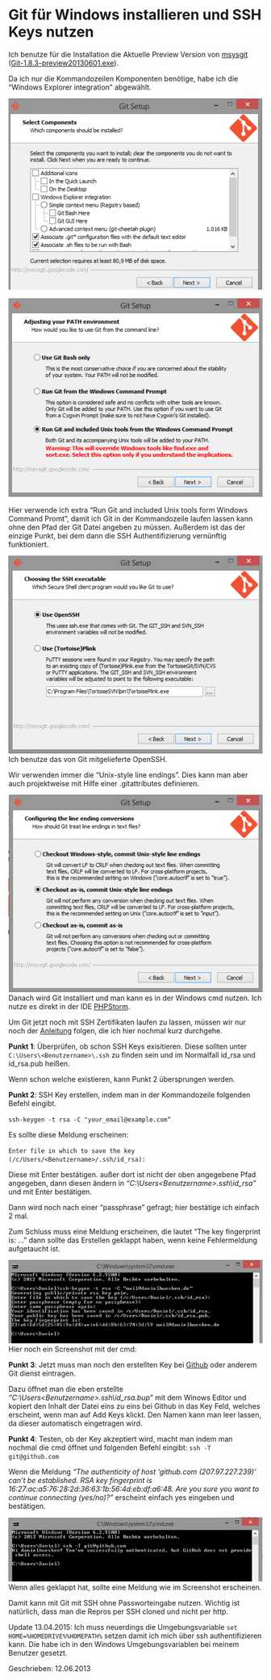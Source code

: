 # Git für Windows installieren und SSH Keys nutzen

Ich benutze für die Installation die Aktuelle Preview Version von [msysgit](http://msysgit.github.io/) ([Git-1.8.3-preview20130601.exe](https://code.google.com/p/msysgit/downloads/detail?name=Git-1.8.3-preview20130601.exe&can=2&q=full+installer+official+git)).

Da ich nur die Kommandozeilen Komponenten benötige, habe ich die “Windows Explorer integration” abgewählt.

![Setup 1](./images/git-fuer-windows-1.png)

![Setup 2](./images/git-fuer-windows-2.png)

Hier verwende ich extra “Run Git and included Unix tools form Windows Command Promt”, damit ich Git in der Kommandozeile laufen lassen kann ohne den Pfad der Git Datei angeben zu müssen. Außerdem ist das der einzige Punkt, bei dem dann die SSH Authentifizierung vernünftig funktioniert.

![Setup 3](./images/git-fuer-windows-3.png) 
Ich benutze das von Git mitgelieferte OpenSSH.

Wir verwenden immer die “Unix-style line endings”. Dies kann man aber auch projektweise mit Hilfe einer .gitattributes definieren.

![Setup 4](./images/git-fuer-windows-4.png)
Danach wird Git installiert und man kann es in der Windows cmd nutzen. Ich nutze es direkt in der IDE [PHPStorm](http://www.jetbrains.com/phpstorm/).

Um Git jetzt noch mit SSH Zertifikaten laufen zu lassen, müssen wir nur noch der [Anleitung](https://help.github.com/articles/generating-ssh-key) folgen, die ich hier nochmal kurz durchgehe.

**Punkt 1**: Überprüfen, ob schon SSH Keys exisitieren. Diese sollten unter `C:\Users\<Benutzername>\.ssh` zu finden sein und im Normalfall id_rsa und id_rsa.pub heißen.

Wenn schon welche existieren, kann Punkt 2 übersprungen werden.

**Punkt 2**: SSH Key erstellen, indem man in der Kommandozeile folgenden Befehl eingibt.

`ssh-keygen -t rsa -C "your_email@example.com“`

Es sollte diese Meldung erscheinen:

`Enter file in which to save the key (/c/Users/<Benutzername>/.ssh/id_rsa):`

Diese mit Enter bestätigen. außer dort ist nicht der oben angegebene Pfad angegeben, dann diesen ändern in *“C:\Users\<Benutzername>\.ssh\id_rsa”* und mit Enter bestätigen.

Dann wird noch nach einer “passphrase” gefragt; hier bestätige ich einfach 2 mal.

Zum Schluss muss eine Meldung erscheinen, die lautet “The key fingerprint is: …” dann sollte das Erstellen geklappt haben, wenn keine Fehlermeldung aufgetaucht ist.

![Setup 5](./images/git-fuer-windows-5.png)
Hier noch ein Screenshot mit der cmd:

**Punkt 3**: Jetzt muss man noch den erstellten Key bei [Github](https://github.com/settings/ssh) oder anderem Git dienst eintragen.

Dazu öffnet man die eben erstellte *“C:\Users\<Benutzername>\.ssh\id_rsa.bup”* mit dem Winows Editor und kopiert den Inhalt der Datei eins zu eins bei Github in das Key Feld, welches erscheint, wenn man auf Add Keys klickt. Den Namen kann man leer lassen, da dieser automatisch eingetragen wird.

**Punkt 4**: Testen, ob der Key akzeptiert wird, macht man indem man nochmal die cmd öffnet und folgenden Befehl eingibt: `ssh -T git@github.com`

Wenn die Meldung *“The authenticity of host ‘github.com (207.97.227.239)’ can’t be established. RSA key fingerprint is 16:27:ac:a5:76:28:2d:36:63:1b:56:4d:eb:df:a6:48. Are you sure you want to continue connecting (yes/no)?”* erscheint einfach yes eingeben und bestätigen.

![Setup 6](./images/git-fuer-windows-6.png)
Wenn alles geklappt hat, sollte eine Meldung wie im Screenshot erscheinen.

Damit kann mit Git mit SSH ohne Passworteingabe nutzen. Wichtig ist natürlich, dass man die Repros per SSH cloned und nicht per http.

Update 13.04.2015: Ich muss neuerdings die Umgebungsvariable `set HOME=%HOMEDRIVE%%HOMEPATH%` setzen damit ich mich über ssh authentifizieren kann. Die habe ich in den Windows Umgebungsvariablen bei meinem Benutzer gesetzt.

Geschrieben: 12.06.2013